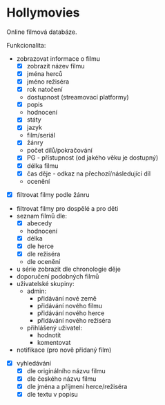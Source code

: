 # Hollymovies

Online filmová databáze.

Funkcionalita:
- zobrazovat informace o filmu
  -[x] zobrazit název filmu
  -[x] jména herců
  -[x] jméno režiséra
  -[x] rok natočení
  - dostupnost (streamovací platformy)
  -[x] popis
  - hodnocení
  -[x] státy
  -[x] jazyk
  - film/seriál
  -[x] žánry
  - počet dílů/pokračování
  -[x] PG - přístupnost (od jakého věku je dostupný)
  -[x] délka filmu
  -[x] čas děje - odkaz na přechozí/následující díl
  - ocenění
-[x] filtrovat filmy podle žánru
- filtrovat filmy pro dospělé a pro děti
- seznam filmů dle:
  -[x] abecedy
  - hodnocení
  -[x] délka
  -[x] dle herce
  -[x] dle režiséra
  - dle ocenění
- u série zobrazit dle chronologie děje
- doporučení podobných filmů
- uživatelské skupiny: 
  - admin:
    - přidávání nové země 
    - přidávání nového filmu
    - přidávání nového herce
    - přidávání nového režiséra
  - přihlášený uživatel:
    - hodnotit
    - komentovat
- notifikace (pro nově přidaný film)
-[x] vyhledávání
  -[x] dle originálního názvu filmu
  -[x] dle českého názvu filmu
  -[x] dle jména a příjmení herce/režiséra
  -[x] dle textu v popisu
